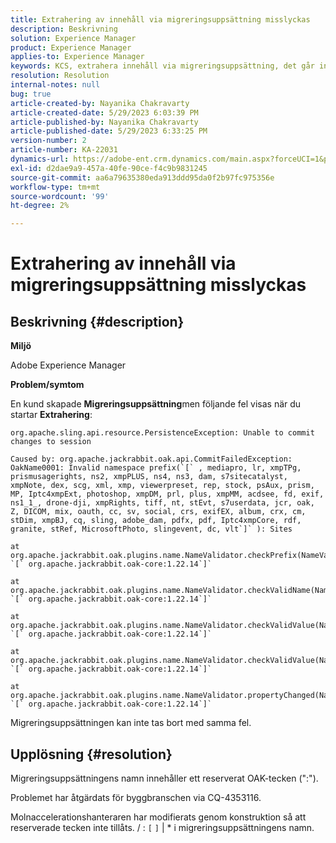 ```yaml
---
title: Extrahering av innehåll via migreringsuppsättning misslyckas
description: Beskrivning
solution: Experience Manager
product: Experience Manager
applies-to: Experience Manager
keywords: KCS, extrahera innehåll via migreringsuppsättning, det går inte att genomföra ändringar i sessionen, AEM
resolution: Resolution
internal-notes: null
bug: true
article-created-by: Nayanika Chakravarty
article-created-date: 5/29/2023 6:03:39 PM
article-published-by: Nayanika Chakravarty
article-published-date: 5/29/2023 6:33:25 PM
version-number: 2
article-number: KA-22031
dynamics-url: https://adobe-ent.crm.dynamics.com/main.aspx?forceUCI=1&pagetype=entityrecord&etn=knowledgearticle&id=56332d1f-4bfe-ed11-8f6e-6045bd006793
exl-id: d2dae9a9-457a-40fe-90ce-f4c9b9831245
source-git-commit: aa6a79635380eda913ddd95da0f2b97fc975356e
workflow-type: tm+mt
source-wordcount: '99'
ht-degree: 2%

---
```


# Extrahering av innehåll via migreringsuppsättning misslyckas

## Beskrivning {#description}


<b>Miljö</b>

Adobe Experience Manager

<b>Problem/symtom</b>

En kund skapade <b>Migreringsuppsättning</b>men följande fel visas när du startar <b>Extrahering</b>:


```
org.apache.sling.api.resource.PersistenceException: Unable to commit changes to session

Caused by: org.apache.jackrabbit.oak.api.CommitFailedException: OakName0001: Invalid namespace prefix(`[` , mediapro, lr, xmpTPg, prismusagerights, ns2, xmpPLUS, ns4, ns3, dam, s7sitecatalyst, xmpNote, dex, scg, xml, xmp, viewerpreset, rep, stock, psAux, prism, MP, Iptc4xmpExt, photoshop, xmpDM, prl, plus, xmpMM, acdsee, fd, exif, ns1_1_, drone-dji, xmpRights, tiff, nt, stEvt, s7userdata, jcr, oak, Z, DICOM, mix, oauth, cc, sv, social, crs, exifEX, album, crx, cm, stDim, xmpBJ, cq, sling, adobe_dam, pdfx, pdf, Iptc4xmpCore, rdf, granite, stRef, MicrosoftPhoto, slingevent, dc, vlt`]` ): Sites

at org.apache.jackrabbit.oak.plugins.name.NameValidator.checkPrefix(NameValidator.java:125) `[` org.apache.jackrabbit.oak-core:1.22.14`]` 

at org.apache.jackrabbit.oak.plugins.name.NameValidator.checkValidName(NameValidator.java:93) `[` org.apache.jackrabbit.oak-core:1.22.14`]` 

at org.apache.jackrabbit.oak.plugins.name.NameValidator.checkValidValue(NameValidator.java:150) `[` org.apache.jackrabbit.oak-core:1.22.14`]` 

at org.apache.jackrabbit.oak.plugins.name.NameValidator.checkValidValue(NameValidator.java:137) `[` org.apache.jackrabbit.oak-core:1.22.14`]` 

at org.apache.jackrabbit.oak.plugins.name.NameValidator.propertyChanged(NameValidator.java:165) `[` org.apache.jackrabbit.oak-core:1.22.14`]`
```


Migreringsuppsättningen kan inte tas bort med samma fel.


## Upplösning {#resolution}


Migreringsuppsättningens namn innehåller ett reserverat OAK-tecken (&quot;:&quot;).

Problemet har åtgärdats för byggbranschen via CQ-4353116.

Molnaccelerationshanteraren har modifierats genom konstruktion så att reserverade tecken inte tillåts. / : `[`  `]`  | \* i migreringsuppsättningens namn.
